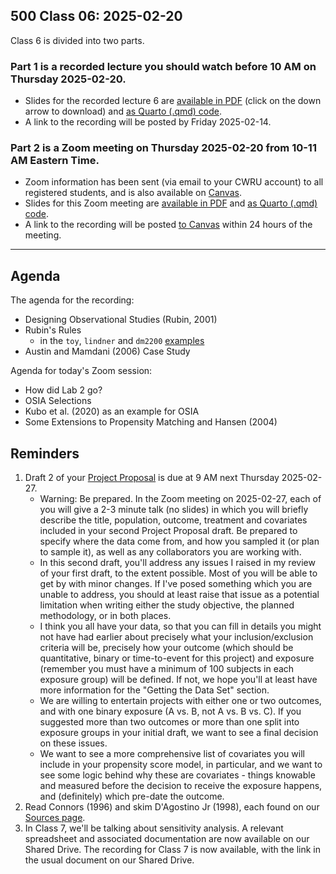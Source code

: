 ## 500 Class 06: 2025-02-20

Class 6 is divided into two parts.

### Part 1 is a recorded lecture you should watch before 10 AM on Thursday 2025-02-20.

- Slides for the recorded lecture 6 are [available in PDF](https://github.com/THOMASELOVE/500-slides-2025/blob/main/500_slides06r.pdf) (click on the down arrow to download) and [as Quarto (.qmd) code](https://github.com/THOMASELOVE/500-slides-2025/blob/main/500_slides06r.qmd).
- A link to the recording will be posted by Friday 2025-02-14.

### Part 2 is a Zoom meeting on Thursday 2025-02-20 from **10-11 AM** Eastern Time. 

- Zoom information has been sent (via email to your CWRU account) to all registered students, and is also available on [Canvas](https://canvas.case.edu).
- Slides for this Zoom meeting are [available in PDF](https://github.com/THOMASELOVE/500-slides-2025/blob/main/500_slides06z.pdf) and [as Quarto (.qmd) code](https://github.com/THOMASELOVE/500-slides-2025/blob/main/500_slides06z.qmd).
- A link to the recording will be posted [to Canvas](https://canvas.case.edu/) within 24 hours of the meeting.

----

## Agenda

The agenda for the recording:

- Designing Observational Studies (Rubin, 2001)
- Rubin's Rules
  - in the `toy`, `lindner` and `dm2200` [examples](https://thomaselove.github.io/500-examples/)
- Austin and Mamdani (2006) Case Study

Agenda for today's Zoom session:

- How did Lab 2 go?
- OSIA Selections
- Kubo et al. (2020) as an example for OSIA
- Some Extensions to Propensity Matching and Hansen (2004)

## Reminders

1. Draft 2 of your [Project Proposal](https://thomaselove.github.io/500-2025/proj500.html#the-project-proposal) is due at 9 AM next Thursday 2025-02-27.
    - Warning: Be prepared. In the Zoom meeting on 2025-02-27, each of you will give a 2-3 minute talk (no slides) in which you will briefly describe the title, population, outcome, treatment and covariates included in your second Project Proposal draft. Be prepared to specify where the data come from, and how you sampled it (or plan to sample it), as well as any collaborators you are working with.
    - In this second draft, you'll address any issues I raised in my review of your first draft, to the extent possible. Most of you will be able to get by with minor changes. If I've posed something which you are unable to address, you should at least raise that issue as a potential limitation when writing either the study objective, the planned methodology, or in both places.
    - I think you all have your data, so that you can fill in details you might not have had earlier about precisely what your inclusion/exclusion criteria will be, precisely how your outcome (which should be quantitative, binary or time-to-event for this project) and exposure (remember you must have a minimum of 100 subjects in each exposure group) will be defined. If not, we hope you'll at least have more information for the "Getting the Data Set" section.
    - We are willing to entertain projects with either one or two outcomes, and with one binary exposure (A vs. B, not A vs. B vs. C). If you suggested more than two outcomes or more than one split into exposure groups in your initial draft, we want to see a final decision on these issues.
    - We want to see a more comprehensive list of covariates you will include in your propensity score model, in particular, and we want to see some logic behind why these are covariates - things knowable and measured before the decision to receive the exposure happens, and (definitely) which pre-date the outcome.
2. Read Connors (1996) and skim D'Agostino Jr (1998), each found on our [Sources page](https://github.com/THOMASELOVE/500-sources).
3. In Class 7, we'll be talking about sensitivity analysis. A relevant spreadsheet and associated documentation are now available on our Shared Drive. The recording for Class 7 is now available, with the link in the usual document on our Shared Drive.

